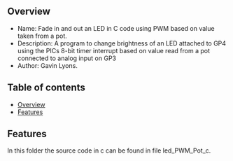 
Overview
--------------------------------------------
* Name: Fade in and out an LED in C code using PWM based on value taken from a pot. 
* Description: A program to change brightness of an LED attached to GP4 using the PICs 
8-bit timer interrupt based on value read from a pot connected to analog input on GP3
* Author: Gavin Lyons.

Table of contents
---------------------------

  * [Overview](#overview)
  * [Features](#features)


Features
----------------------

In this folder the source code in c can be found in file led_PWM_Pot_c.





